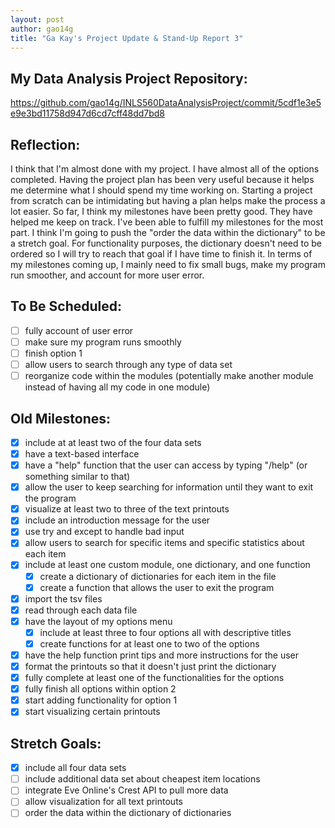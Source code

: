 ```yaml
---
layout: post
author: gao14g
title: "Ga Kay's Project Update & Stand-Up Report 3"
---
```


## My Data Analysis Project Repository:

https://github.com/gao14g/INLS560DataAnalysisProject/commit/5cdf1e3e5e9e3bd11758d947d6cd7cff48dd7bd8

## Reflection:
I think that I'm almost done with my project. I have almost all of the options completed. Having the project plan has been very useful because it helps me determine what I should spend my time working on. Starting a project from scratch can be intimidating but having a plan helps make the process a lot easier. So far, I think my milestones have been pretty good. They have helped me keep on track. I've been able to fulfill my milestones for the most part. I think I'm going to push the "order the data within the dictionary" to be a stretch goal. For functionality purposes, the dictionary doesn't need to be ordered so I will try to reach that goal if I have time to finish it. In terms of my milestones coming up, I mainly need to fix small bugs, make my program run smoother, and account for more user error.

## To Be Scheduled:

- [ ] fully account of user error
- [ ] make sure my program runs smoothly
- [ ] finish option 1
- [ ] allow users to search through any type of data set
- [ ] reorganize code within the modules (potentially make another module instead of having all my code in one module)

## Old Milestones:

- [x] include at at least two of the four data sets
- [x] have a text-based interface
- [x] have a "help" function that the user can access by typing "/help" (or something similar to that)
- [x] allow the user to keep searching for information until they want to exit the program
- [x] visualize at least two to three of the text printouts
- [x] include an introduction message for the user
- [x] use try and except to handle bad input
- [x] allow users to search for specific items and specific statistics about each item
- [x] include at least one custom module, one dictionary, and one function
  - [x] create a dictionary of dictionaries for each item in the file
  - [x] create a function that allows the user to exit the program
- [x] import the tsv files
- [x] read through each data file
- [x] have the layout of my options menu 
  - [x] include at least three to four options all with descriptive titles
  - [x] create functions for at least one to two of the options
- [x] have the help function print tips and more instructions for the user
- [x] format the printouts so that it doesn't just print the dictionary
- [x] fully complete at least one of the functionalities for the options
- [x] fully finish all options within option 2
- [x] start adding functionality for option 1
- [x] start visualizing certain printouts

## Stretch Goals:

- [x] include all four data sets
- [ ] include additional data set about cheapest item locations
- [ ] integrate Eve Online's Crest API to pull more data
- [ ] allow visualization for all text printouts
- [ ] order the data within the dictionary of dictionaries

